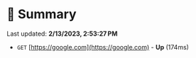 # 📖 Summary
Last updated: **2/13/2023, 2:53:27 PM**

- `GET` [https://google.com](https://google.com) - **Up** (174ms)
